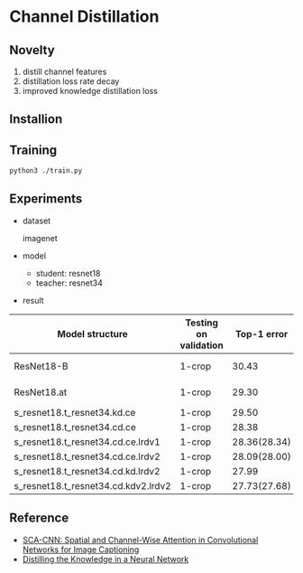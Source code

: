 # Channel Distillation

## Novelty

1. distill channel features
2. distillation loss rate decay
3. improved knowledge distillation loss

## Installion

## Training

```bash
python3 ./train.py
```

## Experiments

+ dataset
  
  imagenet

+ model
  
  + student: resnet18
  + teacher: resnet34

+ result

| Model structure | Testing on validation| Top-1 error | Top-5 error | Reference |
| -- | -- | -- | -- | -- |
| ResNet18-B | 1-crop | 30.43 | 10.76 | [ResNet-Github](https://github.com/facebook/fb.resnet.torch) |
| ResNet18.at | 1-crop | 29.30 | 10.00 | [attention-transfer](https://github.com/szagoruyko/attention-transfer) |
| s_resnet18.t_resnet34.kd.ce | 1-crop | 29.50 | 9.52 | KD |
| s_resnet18.t_resnet34.cd.ce | 1-crop | 28.38 | 9.48 | Ours |
| s_resnet18.t_resnet34.cd.ce.lrdv1 | 1-crop | 28.36(28.34) | 9.39(9.41) | ZZD(ZGCR) |
| s_resnet18.t_resnet34.cd.ce.lrdv2 | 1-crop | 28.09(28.00) | 9.34(9.27) | ZZD(ZGCR) |
| s_resnet18.t_resnet34.cd.kd.lrdv2 | 1-crop | 27.99 | 9.31 | Ours |
| s_resnet18.t_resnet34.cd.kdv2.lrdv2 | 1-crop | 27.73(27.68) | 9.22(9.39) |ZZD(ZGCR) |

## Reference

+ [SCA-CNN: Spatial and Channel-Wise Attention in Convolutional Networks for Image Captioning](https://ieeexplore.ieee.org/document/8100150)
+ [Distilling the Knowledge in a Neural Network](https://arxiv.org/abs/1503.02531)